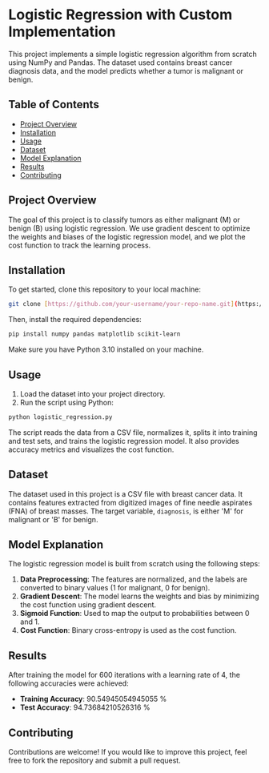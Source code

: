 # Logistic Regression with Custom Implementation

This project implements a simple logistic regression algorithm from scratch using NumPy and Pandas. The dataset used contains breast cancer diagnosis data, and the model predicts whether a tumor is malignant or benign.

## Table of Contents

- [Project Overview](#project-overview)
- [Installation](#installation)
- [Usage](#usage)
- [Dataset](#dataset)
- [Model Explanation](#model-explanation)
- [Results](#results)
- [Contributing](#contributing)

## Project Overview

The goal of this project is to classify tumors as either malignant (M) or benign (B) using logistic regression. We use gradient descent to optimize the weights and biases of the logistic regression model, and we plot the cost function to track the learning process.

## Installation

To get started, clone this repository to your local machine:

```bash
git clone [https://github.com/your-username/your-repo-name.git](https://github.com/CYBki/Logistic-Regression-with-Custom-Implementation.git)
```

Then, install the required dependencies:

```bash
pip install numpy pandas matplotlib scikit-learn
```

Make sure you have Python 3.10 installed on your machine.

## Usage

1. Load the dataset into your project directory. 
2. Run the script using Python:

```bash
python logistic_regression.py
```

The script reads the data from a CSV file, normalizes it, splits it into training and test sets, and trains the logistic regression model. It also provides accuracy metrics and visualizes the cost function.

## Dataset

The dataset used in this project is a CSV file with breast cancer data. It contains features extracted from digitized images of fine needle aspirates (FNA) of breast masses. The target variable, `diagnosis`, is either 'M' for malignant or 'B' for benign.

## Model Explanation

The logistic regression model is built from scratch using the following steps:

1. **Data Preprocessing**: The features are normalized, and the labels are converted to binary values (1 for malignant, 0 for benign).
2. **Gradient Descent**: The model learns the weights and bias by minimizing the cost function using gradient descent.
3. **Sigmoid Function**: Used to map the output to probabilities between 0 and 1.
4. **Cost Function**: Binary cross-entropy is used as the cost function.

## Results

After training the model for 600 iterations with a learning rate of 4, the following accuracies were achieved:

- **Training Accuracy**: 90.54945054945055 %
- **Test Accuracy**: 94.73684210526316 %

## Contributing

Contributions are welcome! If you would like to improve this project, feel free to fork the repository and submit a pull request.
